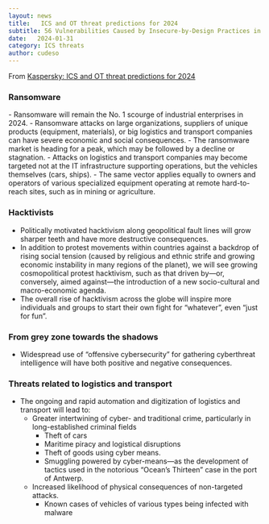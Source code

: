 ```yaml
---
layout: news
title:   ICS and OT threat predictions for 2024 
subtitle: 56 Vulnerabilities Caused by Insecure-by-Design Practices in OT
date:   2024-01-31
category: ICS threats
author: cudeso
---
```


From [Kaspersky: ICS and OT threat predictions for 2024 ](https://ics-cert.kaspersky.com/publications/reports/2024/01/31/ics-and-ot-threat-predictions-for-2024/)

### Ransomware

<p>
- Ransomware will remain the No. 1 scourge of industrial enterprises in 2024.
- Ransomware attacks on large organizations, suppliers of unique products (equipment, materials), or big logistics and transport companies can have severe economic and social consequences.
- The ransomware market is heading for a peak, which may be followed by a decline or stagnation. 
  - Attacks on logistics and transport companies may become targeted not at the IT infrastructure supporting operations, but the vehicles themselves (cars, ships).
  - The same vector applies equally to owners and operators of various specialized equipment operating at remote hard-to-reach sites, such as in mining or agriculture.
</p>

### Hacktivists

- Politically motivated hacktivism along geopolitical fault lines will grow sharper teeth and have more destructive consequences.
- In addition to protest movements within countries against a backdrop of rising social tension (caused by religious and ethnic strife and growing economic instability in many regions of the planet), we will see growing cosmopolitical protest hacktivism, such as that driven by—or, conversely, aimed against—the introduction of a new socio-cultural and macro-economic agenda.
- The overall rise of hacktivism across the globe will inspire more individuals and groups to start their own fight for “whatever”, even “just for fun”.

### From grey zone towards the shadows

- Widespread use of “offensive cybersecurity” for gathering cyberthreat intelligence will have both positive and negative consequences.

### Threats related to logistics and transport

- The ongoing and rapid automation and digitization of logistics and transport will lead to:
  - Greater intertwining of cyber- and traditional crime, particularly in long-established criminal fields
    - Theft of cars
    - Maritime piracy and logistical disruptions
    - Theft of goods using cyber means.
    - Smuggling powered by cyber-means—as the development of tactics used in the notorious “Ocean’s Thirteen” case in the port of Antwerp.
  - Increased likelihood of physical consequences of non-targeted attacks.
    - Known cases of vehicles of various types being infected with malware